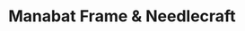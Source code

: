 ---
title: "Manabat Frame & Needlecraft"
url: /tarlac/manabat-frame-and-needlecraft/
shop: frame
---